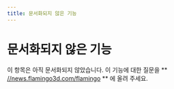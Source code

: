 ```yaml
---
title: 문서화되지 않은 기능
---
```



# 문서화되지 않은 기능
이 항목은 아직 문서화되지 않았습니다.
이 기능에 대한 질문을 ** [//news.flamingo3d.com/flamingo](flamingo) ** 에 올려 주세요.
